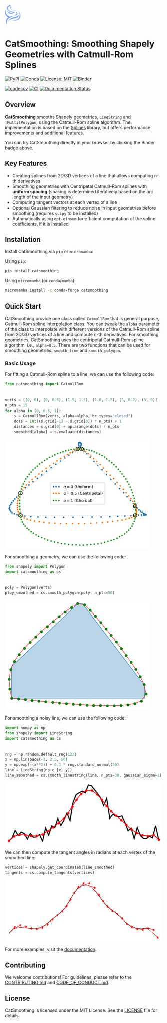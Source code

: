 ![CatSmoothing](https://raw.githubusercontent.com/cheginit/catsmoothing/refs/heads/main/docs/assets/logo_small.png)

# CatSmoothing: Smoothing Shapely Geometries with Catmull-Rom Splines

[![PyPI](https://img.shields.io/pypi/v/catsmoothing)](https://pypi.org/project/catsmoothing/)
[![Conda](https://img.shields.io/conda/vn/conda-forge/catsmoothing)](https://anaconda.org/conda-forge/catsmoothing)
[![License: MIT](https://img.shields.io/badge/License-MIT-yellow.svg)](https://opensource.org/licenses/MIT)
[![Binder](https://mybinder.org/badge_logo.svg)](https://mybinder.org/v2/gh/cheginit/catsmoothing/HEAD?labpath=docs%2Fexamples)

[![codecov](https://codecov.io/gh/cheginit/catsmoothing/graph/badge.svg?token=U2638J9WKM)](https://codecov.io/gh/cheginit/catsmoothing)
[![CI](https://github.com/cheginit/catsmoothing/actions/workflows/test.yml/badge.svg)](https://github.com/cheginit/catsmoothing/actions/workflows/test.yml)
[![Documentation Status](https://readthedocs.org/projects/catsmoothing/badge/?version=latest)](https://catsmoothing.readthedocs.io/latest/?badge=latest)

## Overview

**CatSmoothing** smooths [Shapely](https://shapely.readthedocs.io)
geometries, `LineString` and `(Multi)Polygon`, using the Catmull-Rom spline algorithm.
The implementation is based on the
[Splines](https://github.com/AudioSceneDescriptionFormat/splines)
library, but offers performance improvements and additional features.

You can try CatSmoothing directly in your browser by clicking the Binder badge above.

## Key Features

- Creating splines from 2D/3D vertices of a line that allows computing n-th derivatives
- Smoothing geometries with Centripetal Catmull-Rom splines with **uniform spacing**
    (spacing is determined iteratively based on the arc length of the input geometry)
- Computing tangent vectors at each vertex of a line
- Optional Gaussian filtering to reduce noise in input geometries before smoothing
    (requires `scipy` to be installed)
- Automatically using `opt-einsum` for efficient computation of the spline coefficients,
    if it is installed

## Installation

Install CatSmoothing via `pip` or `micromamba`:

Using `pip`:

```bash
pip install catsmoothing
```

Using `micromamba` (or `conda`/`mamba`):

```bash
micromamba install -c conda-forge catsmoothing
```

## Quick Start

CatSmoothing provide one class called `CatmullRom` that is general purpose,
Catmull-Rom spline interpolation class. You can tweak the `alpha` parameter of
the class to interpolate with different versions of the Catmull-Rom spline
from 2D/3D vertices of a line and compute n-th derivatives.
For smoothing geometries, CatSmoothing uses the centripetal Catmull-Rom spline
algorithm, i.e., `alpha=0.5`. There are two functions that can be used
for smoothing geometries: `smooth_line` and `smooth_polygon`.

### Basic Usage

For fitting a Catmull-Rom spline to a line, we can use the following code:

```python
from catsmoothing import CatmullRom


verts = [(0, 0), (0, 0.5), (1.5, 1.5), (1.6, 1.5), (3, 0.2), (3, 0)]
n_pts = 15
for alpha in (0, 0.5, 1):
    s = CatmullRom(verts, alpha=alpha, bc_types="closed")
    dots = int((s.grid[-1] - s.grid[0]) * n_pts) + 1
    distances = s.grid[0] + np.arange(dots) / n_pts
    smoothed[alpha] = s.evaluate(distances)
```

![Catmull-Rom Splines](https://raw.githubusercontent.com/cheginit/catsmoothing/main/docs/examples/images/alpha.png)

For smoothing a geometry, we can use the following code:

```python
from shapely import Polygon
import catsmoothing as cs


poly = Polygon(verts)
ploy_smoothed = cs.smooth_polygon(poly, n_pts=50)
```

![Polygon Smoothing](https://raw.githubusercontent.com/cheginit/catsmoothing/main/docs/examples/images/poly.png)

For smoothing a noisy line, we can use the following code:

```python
import numpy as np
from shapely import LineString
import catsmoothing as cs


rng = np.random.default_rng(123)
x = np.linspace(-3, 2.5, 50)
y = np.exp(-(x**2)) + 0.1 * rng.standard_normal(50)
line = LineString(np.c_[x, y])
line_smoothed = cs.smooth_linestring(line, n_pts=30, gaussian_sigma=2)
```

![Line Smoothing](https://raw.githubusercontent.com/cheginit/catsmoothing/main/docs/examples/images/line.png)

We can then compute the tangent angles in radians at each vertex of the smoothed line:

```python
vertices = shapely.get_coordinates(line_smoothed)
tangents = cs.compute_tangents(vertices)
```

![Tangent Angles](https://raw.githubusercontent.com/cheginit/catsmoothing/main/docs/examples/images/tangents.png)

For more examples, visit the [documentation](https://catsmoothing.readthedocs.io).

## Contributing

We welcome contributions! For guidelines, please refer to the [CONTRIBUTING.md](https://catsmoothing.readthedocs.io/latest/CONTRIBUTING) and [CODE_OF_CONDUCT.md](https://github.com/cheginit/catsmoothing/blob/main/CODE_OF_CONDUCT.md).

## License

CatSmoothing is licensed under the MIT License. See the [LICENSE](https://github.com/cheginit/catsmoothing/blob/main/LICENSE) file for details.
